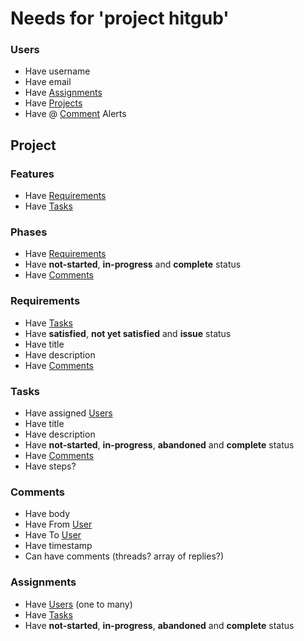 # Needs for 'project hitgub'
  
### Users
  - Have username
  - Have email
  - Have [Assignments]( #Assignments )
  - Have [Projects](#Projects)
  - Have @ [Comment](#Comment) Alerts

## Project

### Features
 - Have [Requirements](#Requirements)
 - Have [Tasks](#Tasks)

### Phases
 - Have [Requirements](#Requirements) 
 - Have **not-started**, **in-progress** and **complete** status
 - Have [Comments](#Comments)

### Requirements
  - Have [Tasks](#Tasks)
  - Have **satisfied**, **not yet satisfied** and **issue** status
  - Have title
  - Have description
  - Have [Comments](#Comments)

### Tasks
  - Have assigned [Users](#Users)
  - Have title
  - Have description
  - Have **not-started**, **in-progress**, **abandoned** and **complete** status
  - Have [Comments](#Comments)
  - Have steps?

### Comments
  - Have body
  - Have From [User](#User) 
  - Have To [User](#User)
  - Have timestamp
  - Can have comments (threads? array of replies?)

### Assignments
  - Have [Users](#Users) (one to many)
  - Have [Tasks](#Tasks)
  - Have **not-started**, **in-progress**, **abandoned** and **complete** status

